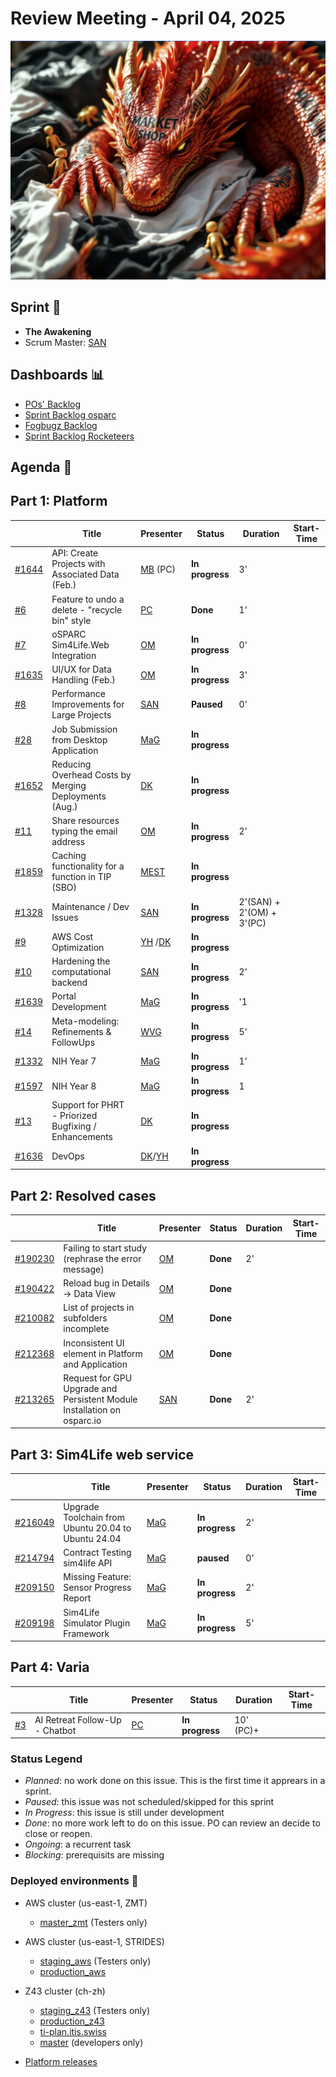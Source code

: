 # Review Meeting - April 04, 2025

![screenshot](./images/the_awakening_visual.jpg)

## Sprint 🏃

- **The Awakening**
- Scrum Master: [SAN]

## Dashboards 📊

- [POs' Backlog](https://github.com/orgs/ITISFoundation/projects/15/views/14)
- [Sprint Backlog osparc](https://github.com/orgs/ITISFoundation/projects/15/views/11)
- [Fogbugz Backlog](https://z43.manuscript.com/login?dest=%2ff%2ffilters%2f1502%2f00-Sim4Life-WEB-FB-Backlog)
- [Sprint Backlog Rocketeers](https://git.speag.com/oSparc/osparc-s4l/-/boards?milestone_title=Started)

## Agenda 📝

## Part 1: Platform

|         | Title                                                 | Presenter  | Status          | Duration                  | Start-Time |
|---------|-------------------------------------------------------|------------|-----------------|---------------------------|------------|
| [#1644] | API: Create Projects with Associated Data (Feb.)      | [MB] (PC)  | **In progress** | 3'                        |            |
| [#6]    | Feature to undo a delete - "recycle bin" style        | [PC]       | **Done**        | 1'                        |            |
| [#7]    | oSPARC Sim4Life.Web Integration                       | [OM]       | **In progress** | 0'                        |            |
| [#1635] | UI/UX for Data Handling (Feb.)                        | [OM]       | **In progress** | 3'                        |            |
| [#8]    | Performance Improvements for Large Projects           | [SAN]      | **Paused**      | 0'                        |            |
| [#28]   | Job Submission from Desktop Application               | [MaG]      | **In progress** |                           |            |
| [#1652] | Reducing Overhead Costs by Merging Deployments (Aug.) | [DK]       | **In progress** |                           |            |
| [#11]   | Share resources typing the email address              | [OM]       | **In progress** | 2'                        |            |
| [#1859] | Caching functionality for a function in TIP (SBO)     | [MEST]     | **In progress** |                           |            |
| [#1328] | Maintenance / Dev Issues                              | [SAN]      | **In progress** | 2'(SAN) + 2'(OM) + 3'(PC) |            |
| [#9]    | AWS Cost Optimization                                 | [YH] /[DK] | **In progress** |                           |            |
| [#10]   | Hardening the computational backend                   | [SAN]      | **In progress** | 2'                        |            |
| [#1639] | Portal Development                                    | [MaG]      | **In progress** | '1                        |            |
| [#14]   | Meta-modeling: Refinements & FollowUps                | [WVG]      | **In progress** | 5'                        |            |
| [#1332] | NIH Year 7                                            | [MaG]      | **In progress** | 1'                        |            |
| [#1597] | NIH Year 8                                            | [MaG]      | **In progress** | 1                         |            |
| [#13]   | Support for PHRT - Priorized Bugfixing / Enhancements | [DK]       | **In progress** |                           |            |
| [#1636] | DevOps                                                | [DK]/[YH]  | **In progress** |                           |            |

## Part 2: Resolved cases

|           | Title                                                                   | Presenter | Status   | Duration | Start-Time |
|-----------|-------------------------------------------------------------------------|-----------|----------|----------|------------|
| [#190230] | Failing to start study (rephrase the error message)                     | [OM]      | **Done** | 2'       |            |
| [#190422] | Reload bug in Details -> Data View                                      | [OM]      | **Done** |          |            |
| [#210082] | List of projects in subfolders incomplete                               | [OM]      | **Done** |          |            |
| [#212368] | Inconsistent UI element in Platform and Application                     | [OM]      | **Done** |          |            |
| [#213265] | Request for GPU Upgrade and Persistent Module Installation on osparc.io | [SAN]     | **Done** | 2'       |            |

## Part 3: Sim4Life web service

|           | Title                                               | Presenter | Status          | Duration | Start-Time |
|-----------|-----------------------------------------------------|-----------|-----------------|----------|------------|
| [#216049] | Upgrade Toolchain from Ubuntu 20.04 to Ubuntu 24.04 | [MaG]     | **In progress** | 2'       |            |
| [#214794] | Contract Testing sim4life API                       | [MaG]     | **paused**      |      0'  |
| [#209150] | Missing Feature: Sensor Progress Report             | [MaG]     | **In progress** |      2'  |            |
| [#209198] | Sim4Life Simulator Plugin Framework                 | [MaG]     | **In progress** |      5'  |            |

## Part 4: Varia

|      | Title                          | Presenter | Status          | Duration  | Start-Time |
|------|--------------------------------|-----------|-----------------|-----------|------------|
| [#3] | AI Retreat Follow-Up - Chatbot | [PC][DK]  | **In progress** | 10' (PC)+ |            |

[#1328]: https://github.com/ITISFoundation/osparc-issues/issues/1328
[#1332]: https://github.com/ITISFoundation/osparc-issues/issues/1332
[#1597]: https://github.com/ITISFoundation/osparc-issues/issues/1597
[#1635]: https://github.com/ITISFoundation/osparc-issues/issues/1635
[#1636]: https://github.com/ITISFoundation/osparc-issues/issues/1636
[#1639]: https://github.com/ITISFoundation/osparc-issues/issues/1639
[#1644]: https://github.com/ITISFoundation/osparc-issues/issues/1644
[#1652]: https://github.com/ITISFoundation/osparc-issues/issues/1652
[#1859]: https://github.com/ITISFoundation/osparc-issues/issues/1859
[#3]: https://github.com/ITISFoundation/private-issues/issues/3
[#6]: https://github.com/ITISFoundation/private-issues/issues/6
[#7]: https://github.com/ITISFoundation/private-issues/issues/7
[#8]: https://github.com/ITISFoundation/private-issues/issues/8
[#9]: https://github.com/ITISFoundation/private-issues/issues/9
[#10]: https://github.com/ITISFoundation/private-issues/issues/10
[#11]: https://github.com/ITISFoundation/private-issues/issues/11
[#13]: https://github.com/ITISFoundation/private-issues/issues/13
[#14]: https://github.com/ITISFoundation/private-issues/issues/14
[#28]: https://github.com/ITISFoundation/private-issues/issues/28
[#209003]: https://z43.manuscript.com/f/cases/209003/VIP-Models
[#190230]: https://z43.manuscript.com/f/cases/190230/Failing-to-start-study-rephrase-the-erro-message
[#190422]: https://z43.manuscript.com/f/cases/190422/Reload-bug-in-Details-Data-View
[#210082]: https://z43.manuscript.com/f/cases/210082/List-of-projects-in-subfolders-incomplete
[#212368]: https://z43.manuscript.com/f/cases/212368/Inconsistent-UI-element-in-Platform-and-Application
[#213265]: https://z43.manuscript.com/f/cases/213265/Request-for-GPU-Upgrade-and-Persistent-Module-Installation-on-osparc
[#216049]: https://z43.manuscript.com/f/cases/216049/Upgrade-Toolchain-from-Ubuntu-20-04-to-Ubuntu-24-04
[#214794]: https://z43.manuscript.com/f/cases/214794/Contract-Testing-sim4life-API
[#209150]: https://z43.manuscript.com/f/cases/209150/Missing-Feature-Sensor-Progress-Report
[#209198]: https://z43.manuscript.com/f/cases/209198/Sim4Life-Simulator-Plugin-Framework
[ANE]: https://github.com/GitHK
[BL]: https://github.com/dyollb
[DK]: https://github.com/mrnicegyu11
[EI]: https://github.com/elisabettai
[EN]: https://github.com/esraneufeld
[GCR]: https://github.com/giancarloromeo
[IP]: https://github.com/ignapas
[JGO]: https://github.com/JavierGOrdonnez
[JQU]: https://github.com/jsaq007
[MaG]: https://github.com/mguidon
[MB]: https://github.com/bisgaard-itis
[MD]: https://github.com/matusdrobuliak66
[MEST]: https://github.com/Konohana0608
[OM]: https://github.com/odeimaiz
[PC]: https://github.com/pcrespov
[SAN]: https://github.com/sanderegg
[SB]: https://github.com/sbenkler
[SCA]: https://github.com/SCA-ZMT
[TN]: https://github.com/newton1985
[WVG]: https://github.com/wvangeit
[YH]: https://github.com/YuryHrytsuk

### Status Legend

- _Planned_: no work done on this issue. This is the first time it apprears in a sprint.
- _Paused_: this issue was not scheduled/skipped for this sprint
- _In Progress_: this issue is still under development
- _Done_: no more work left to do on this issue. PO can review an decide to close or reopen.
- _Ongoing_: a recurrent task
- _Blocking_: prerequisits are missing

### Deployed environments 🚀

- AWS cluster (us-east-1, ZMT)
  - [master_zmt](https://sim4life.io) (Testers only)
- AWS cluster (us-east-1, STRIDES)
  - [staging_aws](https://staging.osparc.io) (Testers only)
  - [production_aws](https://osparc.io)
- Z43 cluster (ch-zh)

  - [staging_z43](http://osparc-staging.speag.com) (Testers only)
  - [production_z43](http://osparc.speag.com)
  - [ti-plan.itis.swiss](http://ti-plan.itis.swiss)
  - [master](https://osparc-master.speag.com) (developers only)

- [Platform releases](https://github.com/ITISFoundation/osparc-simcore/releases)
